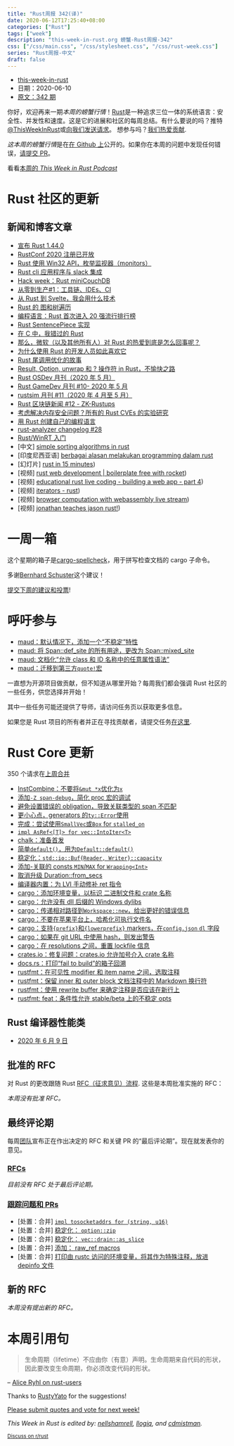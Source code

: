 ```yaml
---
title: "Rust周报 342(译)"
date: 2020-06-12T17:25:40+08:00
categories: ["Rust"]
tags: ["week"]
description: "this-week-in-rust.org 螃蟹-Rust周报-342"
css: ["/css/main.css", "/css/stylesheet.css", "/css/rust-week.css"]
series: "Rust周报-中文"
draft: false
---
```


- [this-week-in-rust](https://this-week-in-rust.org)
- 日期：2020-06-10
- [原文：342 期](https://this-week-in-rust.org/blog/2020/06/10/this-week-in-rust-342/)

你好，欢迎再来一期*本周的螃蟹行情*！[Rust](http://rust-lang.org)是一种追求三位一体的系统语言：安全性、并发性和速度。这是它的进展和社区的每周总结。有什么要说的吗？推特[@ThisWeekInRust](https://twitter.com/ThisWeekInRust)或[向我们发送请求](https://github.com/cmr/this-week-in-rust)。 想参与吗？[我们热爱贡献](https://github.com/rust-lang/rust/blob/master/CONTRIBUTING.md).

*这本周的螃蟹行情*是在[在 Github 上](https://github.com/cmr/this-week-in-rust)公开的。如果你在本周的问题中发现任何错误，[请提交 PR](https://github.com/cmr/this-week-in-rust/pulls)。

看看[本周的 _This Week in Rust Podcast_](https://rustacean-station.org/episode/017-twir-341-342/)

# Rust 社区的更新

## 新闻和博客文章

- [宣布 Rust 1.44.0](https://blog.rust-lang.org/2020/06/04/Rust-1.44.0.html)
- [RustConf 2020 注册已开放](https://rustconf.com/)
- [Rust 使用 Win32 API，枚举监视器（monitors）](https://patriksvensson.se/2020/06/enumerating-monitors-in-rust-using-win32-api/)
- [Rust cli 应用程序与 slack 集成](https://bprog.github.io/rust_slack_bot/)
- [Hack week：Rust miniCouchDB](https://www.garrensmith.com/blogs/mini-couch-hack-week)
- [从零到生产#1：工具链、IDEs、CI](https://www.lpalmieri.com/posts/2020-06-06-zero-to-production-1-setup-toolchain-ides-ci/)
- [从 Rust 到 Svelte，我会用什么技术](https://hugodaniel.pt/posts/browser-tech-stack-2020/)
- [Rust 的 图和树遍历](https://sachanganesh.com/programming/graph-tree-traversals-in-rust/)
- [编程语言：Rust 首次进入 20 强流行排行榜](https://www.zdnet.com/article/programming-languages-rust-enters-top-20-popularity-rankings-for-the-first-time/)
- [Rust SentencePiece 实现](https://guillaume-be.github.io/2020-05-30/sentence_piece)
- [在 C 中，我错过的 Rust](https://people.gnome.org/~federico/blog/rust-things-i-miss-in-c.html)
- [那么，微软（以及其他所有人）对 Rust 的热爱到底是怎么回事呢？](https://visualstudiomagazine.com/articles/2020/06/02/rust-love.aspx?m=1)
- [为什么使用 Rust 的开发人员如此喜欢它](https://stackoverflow.blog/2020/06/05/why-the-developers-who-use-rust-love-it-so-much/?cb=1)
- [Rust 尾调用优化的故事](https://dev.to/seanchen1991/the-story-of-tail-call-optimizations-in-rust-35hf)
- [Result, Option, unwrap 和 ? 操作符 in Rust，不愉快之路](https://dev.to/codeprototype/taking-the-unhappy-path-with-result-option-unwrap-and-operator-in-rust-482b)
- [Rust OSDev 月刊（2020 年 5 月）](https://rust-osdev.com/this-month/2020-05/)
- [Rust GameDev 月刊 #10- 2020 年 5 月](https://rust-gamedev.github.io/posts/newsletter-010/)
- [rustsim 月刊 #11（2020 年 4 月至 5 月）](https://www.rustsim.org/blog/2020/06/01/this-month-in-rustsim/)
- [Rust 区块链新闻 #12 - ZK-Rustups](https://rustinblockchain.org/newsletters/2020-06-03-zk-rustups/)
- [考虑解决内存安全问题？所有的 Rust CVEs 的实验研究](https://arxiv.org/abs/2003.03296)
- [用 Rust 创建自己的编程语言](https://createlang.rs/)
- [rust-analyzer changelog #28](https://rust-analyzer.github.io/thisweek/2020/06/08/changelog-28.html)
- [Rust/WinRT 入门](https://kennykerr.ca/2020/06/05/getting-started-with-rust-winrt/)
- \[中文] [simple sorting algorithms in rust](https://www.bilibili.com/read/cv4991161)
- \[印度尼西亚语] [berbagai alasan melakukan programming dalam rust](https://dev.to/rizki96/berbagai-alasan-melakukan-programming-dalam-rust-p67)
- \[幻灯片] [rust in 15 minutes](https://geigerkind.github.io/training_presentations/rust_in_15_minutes/presentation.html))
- \[视频] [rust web development | boilerplate free with rocket](https://youtu.be/tjH0Mye8U_A))
- \[视频] [educational rust live coding - building a web app - part 4](https://www.youtube.com/watch?v=Dj8i3rM8FIQ))
- \[视频] [iterators - rust](https://www.youtube.com/watch?time_continue=1&v=HZftwxCIXqE&feature=emb_logo))
- \[视频] [browser computation with webassembly live stream](https://www.twitch.tv/occupy_paul_st))
- \[视频] [jonathan teaches jason rust!](https://www.youtube.com/watch?v=Y5-ZgxfQvpc))

# 一周一箱

这个星期的箱子是[cargo-spellcheck](https://github.com/drahnr/cargo-spellcheck)，用于拼写检查文档的 cargo 子命令。

多谢[Bernhard Schuster](https://users.rust-lang.org/t/crate-of-the-week/2704/777)这个建议！

[提交下周的建议和投票][submit_crate]!

[submit_crate]: https://users.rust-lang.org/t/crate-of-the-week/2704

# 呼吁参与

- [maud：默认情况下，添加一个“不稳定”特性](https://github.com/lambda-fairy/maud/issues/187)
- [maud: 将 Span::def_site 的所有用途，更改为 Span::mixed_site](https://github.com/lambda-fairy/maud/issues/190)
- [maud: 文档化“允许 class 和 ID 名称中的任意属性语法”](https://github.com/lambda-fairy/maud/issues/167)
- [maud：迁移到第三方`quote!`宏](https://github.com/lambda-fairy/maud/issues/191)

一直想为开源项目做贡献，但不知道从哪里开始？每周我们都会强调 Rust 社区的一些任务，供您选择并开始！

其中一些任务可能还提供了导师，请访问任务页以获取更多信息。

如果您是 Rust 项目的所有者并正在寻找贡献者，请提交任务[在这里][guidelines].

[guidelines]: https://users.rust-lang.org/t/twir-call-for-participation/4821

# Rust Core 更新

350 个请求在[上周合并][merged]

[merged]: https://github.com/search?q=is%3Apr+org%3Arust-lang+is%3Amerged+merged%3A2020-06-01..2020-06-08

- [InstCombine：不要将`&mut *x`优化为`x`](https://github.com/rust-lang/rust/pull/72820)
- [添加`-Z span-debug`，简化 proc 宏的调试](https://github.com/rust-lang/rust/pull/72799)
- [避免设置错误的 obligation，导致关联类型的 span 不匹配](https://github.com/rust-lang/rust/pull/72807)
- [更小心点，generators 的`ty::Error`使用](https://github.com/rust-lang/rust/pull/72764)
- [完成：尝试使用`SmallVec`或`Box` for `stalled_on`](https://github.com/rust-lang/rust/pull/72776)
- [`impl AsRef<[T]> for vec::IntoIter<T>`](https://github.com/rust-lang/rust/pull/72583)
- [chalk：准备首发](https://github.com/rust-lang/chalk/pull/483)
- [简单`default()`，用为`Default::default()`](https://github.com/rust-lang/rust/pull/73001)
- [稳定化：`std::io::Buf{Reader, Writer}::capacity`](https://github.com/rust-lang/rust/pull/72924)
- [添加-关联的 consts `MIN`/`MAX` for `Wrapping<Int>`](https://github.com/rust-lang/rust/pull/72891)
- [取消升级 Duration::from_secs](https://github.com/rust-lang/rust/pull/71796)
- [编译器内置：为 LVI 手动修补 ret 指令](https://github.com/rust-lang/compiler-builtins/pull/359)
- [cargo：添加环境变量，以标识 二进制文件和 crate 名称](https://github.com/rust-lang/cargo/pull/8270)
- [cargo：允许没有 dll 后缀的 Windows dylibs](https://github.com/rust-lang/cargo/pull/8310)
- [cargo：传递相对路径到`Workspace::new`，给出更好的错误信息](https://github.com/rust-lang/cargo/pull/8321)
- [cargo：不要在苹果平台上，哈希化可执行文件名](https://github.com/rust-lang/cargo/pull/8329)
- [cargo：支持`{prefix}`和`{lowerprefix}` markers，在`config.json` `dl` 字段](https://github.com/rust-lang/cargo/pull/8267)
- [cargo：如果在 git URL 中使用 hash，则发出警告](https://github.com/rust-lang/cargo/pull/8297)
- [cargo：在 resolutions 之间，重置 lockfile 信息](https://github.com/rust-lang/cargo/pull/8274)
- [crates.io：修复问题：crates.io 允许加号介入 crate 名称](https://github.com/rust-lang/crates.io/pull/2551)
- [docs.rs：打印“fail to build”的箱子回溯](https://github.com/rust-lang/docs.rs/pull/823)
- [rustfmt：在可见性 modifier 和 item name 之间，选取注释](https://github.com/rust-lang/rustfmt/pull/4239)
- [rustfmt：保留 inner 和 outer block 文档注释中的 Markdown 换行符](https://github.com/rust-lang/rustfmt/pull/4233)
- [rustfmt：使用 rewrite buffer 来确定注释是否应该在新行上](https://github.com/rust-lang/rustfmt/pull/4229)
- [rustfmt: feat：条件性允许 stable/beta 上的不稳定 opts](https://github.com/rust-lang/rustfmt/pull/4228)

## Rust 编译器性能类

- [2020 年 6 月 9 日](https://github.com/rust-lang/rustc-perf/blob/master/triage/2020.md#2020-06-09)

## 批准的 RFC

对 Rust 的更改跟随 Rust [RFC（征求意见）流程](https://github.com/rust-lang/rfcs#rust-rfcs). 这些是本周批准实施的 RFC：

_本周没有批准 RFC。_

## 最终评论期

每周[团队](https://www.rust-lang.org/team.html)宣布正在作出决定的 RFC 和关键 PR 的“最后评论期”。现在就发表你的意见。

### [RFCs](https://github.com/rust-lang/rfcs/labels/final-comment-period)

_目前没有 RFC 处于最后评论期。_

### [跟踪问题和 PRs](https://github.com/rust-lang/rust/labels/final-comment-period)

- \[处置：合并] [`impl tosocketaddrs for (string, u16)`](https://github.com/rust-lang/rust/pull/73007)
- \[处置：合并] [稳定化： `option::zip`](https://github.com/rust-lang/rust/pull/72938)
- \[处置：合并] [稳定化： `vec::drain::as_slice`](https://github.com/rust-lang/rust/pull/72584)
- \[处置：合并] [添加： raw_ref macros](https://github.com/rust-lang/rust/pull/72279)
- \[处置：合并] [打印由 rustc 访问的环境变量，将其作为特殊注释，放进 depinfo 文件](https://github.com/rust-lang/rust/pull/71858)

## 新的 RFC

_本周没有提出新的 RFC。_

# 本周引用句

> 生命周期（lifetime）不应由你（有意）声明。生命周期来自代码的形状，因此要改变生命周期，你必须改变代码的形状。

– [Alice Ryhl on rust-users](https://users.rust-lang.org/t/lifetime-of-a-returned-iterator/43732/2)

Thanks to [RustyYato](https://users.rust-lang.org/t/twir-quote-of-the-week/328/883) for the suggestions!

[Please submit quotes and vote for next week!](https://users.rust-lang.org/t/twir-quote-of-the-week/328)

_This Week in Rust is edited by: [nellshamrell](https://github.com/nellshamrell), [llogiq](https://github.com/llogiq), and [cdmistman](https://github.com/cdmistman)._

<small>[Discuss on r/rust](https://www.reddit.com/r/rust/comments/h0mt9k/this_week_in_rust_342/)</small>

